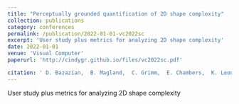 ```yaml
---
title: "Perceptually grounded quantification of 2D shape complexity"
collection: publications
category: conferences
permalink: /publication/2022-01-01-vc2022sc
excerpt: 'User study plus metrics for analyzing 2D shape complexity'
date: 2022-01-01
venue: 'Visual Computer'
paperurl: 'http://cindygr.github.io/files/vc2022sc.pdf'

citation: ' D. Bazazian,  B. Magland,  C. Grimm,  E. Chambers,  K. Leonard, '
---
```

User study plus metrics for analyzing 2D shape complexity
